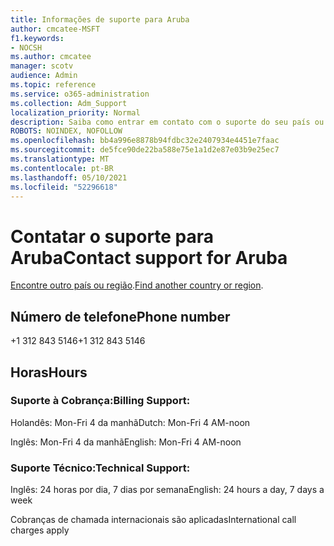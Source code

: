 ```yaml
---
title: Informações de suporte para Aruba
author: cmcatee-MSFT
f1.keywords:
- NOCSH
ms.author: cmcatee
manager: scotv
audience: Admin
ms.topic: reference
ms.service: o365-administration
ms.collection: Adm_Support
localization_priority: Normal
description: Saiba como entrar em contato com o suporte do seu país ou região.
ROBOTS: NOINDEX, NOFOLLOW
ms.openlocfilehash: bb4a996e8878b94fdbc32e2407934e4451e7faac
ms.sourcegitcommit: de5fce90de22ba588e75e1a1d2e87e03b9e25ec7
ms.translationtype: MT
ms.contentlocale: pt-BR
ms.lasthandoff: 05/10/2021
ms.locfileid: "52296618"
---
```

# <a name="contact-support-for-aruba"></a><span data-ttu-id="e9a2d-103">Contatar o suporte para Aruba</span><span class="sxs-lookup"><span data-stu-id="e9a2d-103">Contact support for Aruba</span></span>

<span data-ttu-id="e9a2d-104">[Encontre outro país ou região](../../business-video/get-help-support.md).</span><span class="sxs-lookup"><span data-stu-id="e9a2d-104">[Find another country or region](../../business-video/get-help-support.md).</span></span>

## <a name="phone-number"></a><span data-ttu-id="e9a2d-105">Número de telefone</span><span class="sxs-lookup"><span data-stu-id="e9a2d-105">Phone number</span></span>
<span data-ttu-id="e9a2d-106">+1 312 843 5146</span><span class="sxs-lookup"><span data-stu-id="e9a2d-106">+1 312 843 5146</span></span>

## <a name="hours"></a><span data-ttu-id="e9a2d-107">Horas</span><span class="sxs-lookup"><span data-stu-id="e9a2d-107">Hours</span></span>
### <a name="billing-support"></a><span data-ttu-id="e9a2d-108">Suporte à Cobrança:</span><span class="sxs-lookup"><span data-stu-id="e9a2d-108">Billing Support:</span></span>

<span data-ttu-id="e9a2d-109">Holandês: Mon-Fri 4 da manhã</span><span class="sxs-lookup"><span data-stu-id="e9a2d-109">Dutch: Mon-Fri 4 AM-noon</span></span>

<span data-ttu-id="e9a2d-110">Inglês: Mon-Fri 4 da manhã</span><span class="sxs-lookup"><span data-stu-id="e9a2d-110">English: Mon-Fri 4 AM-noon</span></span>

### <a name="technical-support"></a><span data-ttu-id="e9a2d-111">Suporte Técnico:</span><span class="sxs-lookup"><span data-stu-id="e9a2d-111">Technical Support:</span></span>

<span data-ttu-id="e9a2d-112">Inglês: 24 horas por dia, 7 dias por semana</span><span class="sxs-lookup"><span data-stu-id="e9a2d-112">English: 24 hours a day, 7 days a week</span></span>

<span data-ttu-id="e9a2d-113">Cobranças de chamada internacionais são aplicadas</span><span class="sxs-lookup"><span data-stu-id="e9a2d-113">International call charges apply</span></span>
